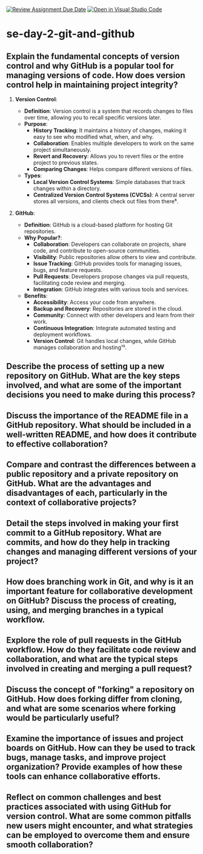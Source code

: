 [![Review Assignment Due Date](https://classroom.github.com/assets/deadline-readme-button-22041afd0340ce965d47ae6ef1cefeee28c7c493a6346c4f15d667ab976d596c.svg)](https://classroom.github.com/a/8wgCKhpZ)
[![Open in Visual Studio Code](https://classroom.github.com/assets/open-in-vscode-2e0aaae1b6195c2367325f4f02e2d04e9abb55f0b24a779b69b11b9e10269abc.svg)](https://classroom.github.com/online_ide?assignment_repo_id=15596808&assignment_repo_type=AssignmentRepo)
# se-day-2-git-and-github
## Explain the fundamental concepts of version control and why GitHub is a popular tool for managing versions of code. How does version control help in maintaining project integrity?


1. **Version Control**:
   - **Definition**: Version control is a system that records changes to files over time, allowing you to recall specific versions later.
   - **Purpose**:
     - **History Tracking**: It maintains a history of changes, making it easy to see who modified what, when, and why.
     - **Collaboration**: Enables multiple developers to work on the same project simultaneously.
     - **Revert and Recovery**: Allows you to revert files or the entire project to previous states.
     - **Comparing Changes**: Helps compare different versions of files.
   - **Types**:
     - **Local Version Control Systems**: Simple databases that track changes within a directory.
     - **Centralized Version Control Systems (CVCSs)**: A central server stores all versions, and clients check out files from there⁶.

2. **GitHub**:
   - **Definition**: GitHub is a cloud-based platform for hosting Git repositories.
   - **Why Popular?**:
     - **Collaboration**: Developers can collaborate on projects, share code, and contribute to open-source communities.
     - **Visibility**: Public repositories allow others to view and contribute.
     - **Issue Tracking**: GitHub provides tools for managing issues, bugs, and feature requests.
     - **Pull Requests**: Developers propose changes via pull requests, facilitating code review and merging.
     - **Integration**: GitHub integrates with various tools and services.
   - **Benefits**:
     - **Accessibility**: Access your code from anywhere.
     - **Backup and Recovery**: Repositories are stored in the cloud.
     - **Community**: Connect with other developers and learn from their work.
     - **Continuous Integration**: Integrate automated testing and deployment workflows.
     - **Version Control**: Git handles local changes, while GitHub manages collaboration and hosting¹³.




## Describe the process of setting up a new repository on GitHub. What are the key steps involved, and what are some of the important decisions you need to make during this process?

## Discuss the importance of the README file in a GitHub repository. What should be included in a well-written README, and how does it contribute to effective collaboration?

## Compare and contrast the differences between a public repository and a private repository on GitHub. What are the advantages and disadvantages of each, particularly in the context of collaborative projects?

## Detail the steps involved in making your first commit to a GitHub repository. What are commits, and how do they help in tracking changes and managing different versions of your project?

## How does branching work in Git, and why is it an important feature for collaborative development on GitHub? Discuss the process of creating, using, and merging branches in a typical workflow.

## Explore the role of pull requests in the GitHub workflow. How do they facilitate code review and collaboration, and what are the typical steps involved in creating and merging a pull request?

## Discuss the concept of "forking" a repository on GitHub. How does forking differ from cloning, and what are some scenarios where forking would be particularly useful?

## Examine the importance of issues and project boards on GitHub. How can they be used to track bugs, manage tasks, and improve project organization? Provide examples of how these tools can enhance collaborative efforts.

## Reflect on common challenges and best practices associated with using GitHub for version control. What are some common pitfalls new users might encounter, and what strategies can be employed to overcome them and ensure smooth collaboration?
